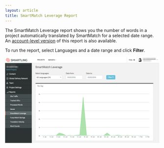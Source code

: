 ```yaml
---
layout: article
title: SmartMatch Leverage Report
---
```


The SmartMatch Leverage report shows you the number of words in a project automatically translated by SmartMatch for a selected date range. An&nbsp;[account-level version](/knowledge-base/articles/account-level-reports/)&nbsp;of this report is also available.

To run the report, select Languages and a date range and click&nbsp;**Filter**.

![](/uploads/versions/smartling___smartmatch_leverage---x----1268-704x---.png)